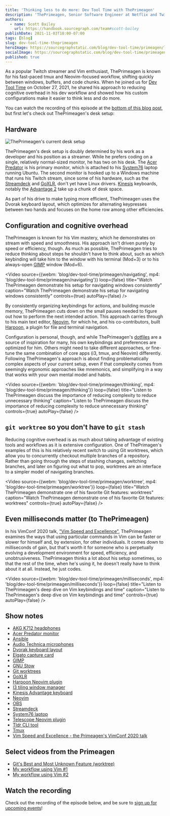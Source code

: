 ```yaml
---
title: 'Thinking less to do more: Dev Tool Time with ThePrimeagen'
description: 'ThePrimeagen, Senior Software Engineer at Netflix and Twitch Partner tech streamer, shares how he reduces cognitive overhead with tmux, i3, and Neovim to write code more effectively.'
authors:
  - name: Scott Bailey
    url: https://handbook.sourcegraph.com/team#scott-bailey
publishDate: 2021-11-03T10:00-07:00
tags: [blog]
slug: dev-tool-time-theprimeagen
heroImage: https://sourcegraphstatic.com/blog/dev-tool-time/primeagen/linkedin.jpg
socialImage: https://sourcegraphstatic.com/blog/dev-tool-time/primeagen/linkedin.jpg
published: true
---
```


As a popular Twitch streamer and Vim enthusiast, ThePrimeagen is known for his fast-paced tmux and Neovim-focused workflow, shifting quickly between windows, buffers, and code chunks. When he joined us for [Dev Tool Time](https://info.sourcegraph.com/dev-tool-time) on October 27, 2021, he shared his approach to reducing cognitive overhead in his dev workflow and showed how his custom configurations make it easier to think less and do more.

You can watch the recording of this episode at the [bottom of this blog post](#Watch-the-recording), but first let's check out ThePrimeagen's desk setup:

## Hardware

![ThePrimeagen's current desk setup](https://sourcegraphstatic.com/blog/dev-tool-time/primeagen/hardware.jpg)

ThePrimeagen's desk setup is doubly determined by his work as a developer and his position as a streamer. While he prefers coding on a single, relatively normal-sized monitor, he has two on his desk. The [Acer Predator](https://www.acer.com/ac/en/US/content/predator-models/monitors) is his primary monitor, which is attached to his [System76](https://system76.com/) laptop running Ubuntu. The second monitor is hooked up to a Windows machine that runs his Twitch stream, since some of his hardware, such as the [Streamdeck](https://www.elgato.com/en/stream-deck) and [GoXLR](https://www.tc-helicon.com/product.html?modelCode=P0CQK), don't yet have Linux drivers. [Kinesis](https://kinesis-ergo.com/) keyboards, notably the [Advantage 2](https://kinesis-ergo.com/shop/advantage2/) take up a chunk of desk space.

As part of his drive to make typing more efficient, ThePrimeagen uses the Dvorak keyboard layout, which optimizes for alternating keypresses between two hands and focuses on the home row among other efficiencies.

## Configuration and cognitive overhead

ThePrimeagen is known for his Vim mastery, which he demonstrates on stream with speed and smoothness. His approach isn't driven purely by speed or efficiency, though. As much as possible, ThePrimeagen tries to reduce thinking about steps he shouldn't have to think about, such as which keybinding will take him to the window with his terminal (Mod+3) or to his always-open [GIMP](https://www.gimp.org/) window (Mod+6).

<Video 
  source={{webm: 'blog/dev-tool-time/primeagen/navigating', mp4: 'blog/dev-tool-time/primeagen/navigating'}} 
  loop={false}
  title="Watch ThePrimeagen demonstrate his setup for navigating windows consistently" 
  caption="Watch ThePrimeagen demonstrate his setup for navigating windows consistently"
  controls={true}
  autoPlay={false}
/>

By consistently organizing keybindings for actions, and building muscle memory, ThePrimeagen cuts down on the small pauses needed to figure out how to perform the next intended action. This approach carries through to his main text editor, [Neovim](https://neovim.io/), for which he, and his co-contributors, built [Harpoon](https://github.com/ThePrimeagen/harpoon), a plugin for file and terminal navigation.

Configuration is personal, though, and while ThePrimeagen's [dotfiles](https://github.com/ThePrimeagen/.dotfiles) are a source of inspiration for many, his own keybindings and preferences are optimized for him. Others might need to take different approaches, or fine-tune the same combination of core apps (i3, tmux, and Neovim) differently. Following ThePrimeagen's approach is about finding problematically complex aspects of your current setup, even if that complexity comes from seemingly ergonomic approaches like mnemonics, and simplifying in a way that works with your own mental model and habits.

<Video 
  source={{webm: 'blog/dev-tool-time/primeagen/thinking', mp4: 'blog/dev-tool-time/primeagen/thinking'}} 
  loop={false}
  title="Listen to ThePrimeagen discuss the importance of reducing complexity to reduce unnecessary thinking" 
  caption="Listen to ThePrimeagen discuss the importance of reducing complexity to reduce unnecessary thinking"
  controls={true}
  autoPlay={false}
/>

## `git worktree` so you don't have to `git stash`

Reducing cognitive overhead is as much about taking advantage of existing tools and workflows as it is extensive configuration. One of ThePrimagen's examples of this is his relatively recent switch to using Git worktrees, which allow you to concurrently checkout multiple branches of a repository. Rather than going through the steps of stashing changes, switching branches, and later on figuring out what to pop, worktrees are an interface to a simpler model of navigating branches.

<Video 
  source={{webm: 'blog/dev-tool-time/primeagen/worktree', mp4: 'blog/dev-tool-time/primeagen/worktree'}} 
  loop={false}
  title="Watch ThePrimeagen demonstrate one of his favorite Git features: worktrees" 
  caption="Watch ThePrimeagen demonstrate one of his favorite Git features: worktrees"
  controls={true}
  autoPlay={false}
/>

## Even milliseconds matter (to ThePrimeagen)

In his VimConf 2020 talk, ["Vim Speed and Excellence"](https://www.youtube.com/watch?v=tCktGgPQ3D0&list=PLcTu2VkAIIWzD2kicFNHN2c35XQCeZdsv), ThePrimeagen examines the ways that using particular commands in Vim can be faster or slower for himself and, by extension, for other individuals. It comes down to milliseconds of gain, but that's worth it for someone who is perpetually evolving a development environment for speed, efficiency, and unobtrusiveness. ThePrimeagen thinks a lot about his setup sometimes, so that the rest of the time, when he's using it, he doesn't really have to think about it at all. Instead, he just codes.

<Video 
  source={{webm: 'blog/dev-tool-time/primeagen/milliseconds', mp4: 'blog/dev-tool-time/primeagen/milliseconds'}} 
  loop={false}
  title="Listen to ThePrimeagen's deep dive on Vim keybindings and time" 
  caption="Listen to ThePrimeagen's deep dive on Vim keybindings and time"
  controls={true}
  autoPlay={false}
/>

## Show notes

- [AKG K712 headphones](https://www.akg.com/Headphones/Professional%20Headphones/K712PRO.html?dwvar_K712PRO_color=Black-GLOBAL-Current&cgid=Professional%20Headphones)
- [Acer Predator monitor](https://www.acer.com/ac/en/US/content/predator-models/monitors)
- [Ansible](https://www.ansible.com/)
- [Audio Technica microphones](https://www.audio-technica.com/en-us/microphones/wired)
- [Dvorak keyboard layout](https://en.wikipedia.org/wiki/Dvorak_keyboard_layout)
- [Elgato capture card](https://www.elgato.com/en/game-capture-4k60-s-plus)
- [GIMP](https://www.gimp.org/)
- [GNU Stow](https://www.gnu.org/software/stow/)
- [Git worktrees](https://git-scm.com/docs/git-worktree)
- [GoXLR](https://www.tc-helicon.com/product.html?modelCode=P0CQK)
- [Harpoon Neovim plugin](https://github.com/ThePrimeagen/harpoon)
- [I3 tiling window manager](https://i3wm.org/)
- [Kinesis Advantage keyboard](https://kinesis-ergo.com/shop/advantage2/)
- [Neovim](https://neovim.io/)
- [OBS](https://obsproject.com/)
- [Streamdeck](https://www.elgato.com/en/stream-deck)
- [System76 laptop](https://system76.com/)
- [Telescope Neovim plugin](https://github.com/nvim-telescope/telescope.nvim)
- [Tldr CLI tool](https://tldr.sh/)
- [Tmux](https://github.com/tmux/tmux)
- [Vim Speed and Excellence - the Primeagen's VimConf 2020 talk](https://www.youtube.com/watch?v=tCktGgPQ3D0&list=PLcTu2VkAIIWzD2kicFNHN2c35XQCeZdsv)

## Select videos from the Primeagen

- [Git's Best and Most Unknown Feature (worktree)](https://www.youtube.com/watch?v=2uEqYw-N8uE)
- [My workflow using Vim #1](https://www.youtube.com/watch?v=2WPC8rZQvQU)
- [My workflow using Vim #2](https://www.youtube.com/watch?v=0fOIp5PH648)

## Watch the recording

Check out the recording of the episode below, and be sure to [sign up for upcoming events](https://info.sourcegraph.com/dev-tool-time)!

<YouTube 
  title="Dev Tool Time with ThePrimeagen"
  id="GXxvxSlzJdI"
/>
